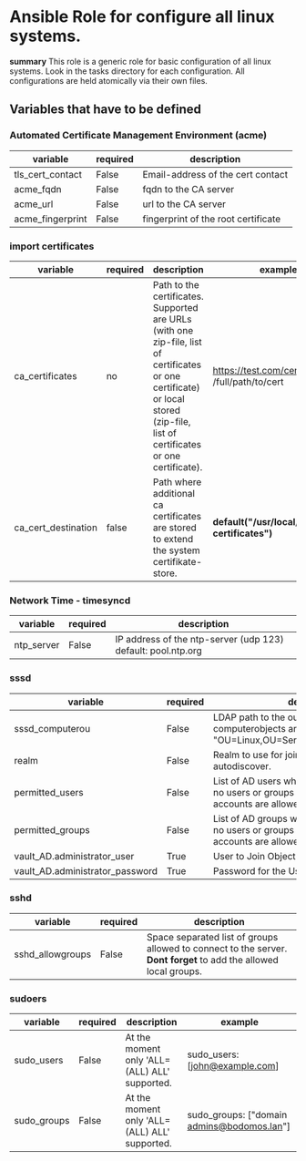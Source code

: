 # Ansible Role for configure all linux systems.

**summary**
This role is a generic role for basic configuration of all linux systems.
Look in the tasks directory for each configuration.
All configurations are held atomically via their own files. 

## Variables that have to be defined

### Automated Certificate Management Environment (acme)
| variable | required | description |
| -------- | ---------| ----------- |
| tls_cert_contact | False | Email-address of the cert contact |
| acme_fqdn | False | fqdn to the CA server |
| acme_url | False | url to the CA server |
| acme_fingerprint | False | fingerprint of the root certificate |

### import certificates
| variable | required | description | example |
| -------- | ---------| ----------- | ------- |
| ca_certificates | no | Path to the certificates. Supported are URLs (with one zip-file, list of certificates or one certificate) or local stored (zip-file, list of certificates or one certificate). | https://test.com/cert.zip or /full/path/to/cert |
| ca_cert_destination | false | Path where additional ca certificates are stored to extend the system certifikate-store. | **default("/usr/local/share/ca-certificates")** |


### Network Time - timesyncd
| variable | required | description |
| -------- | ---------| ----------- |
| ntp_server | False | IP address of the ntp-server (udp 123) default: pool.ntp.org |

### sssd
| variable | required | description | example |
| -------- | ---------| ----------- | ------- |
| sssd_computerou | False | LDAP path to the ou where the computerobjects are stored. E.G:  "OU=Linux,OU=Server,DC=Example,DC=com" | |
| realm | False | Realm to use for join. If none provided, try to autodiscover. | |
| permitted_users | False | List of AD users who are allowed to log in. If no users or groups are defined, **all** AD accounts are allowed to login. | permitted_users: [john@example.com] |
| permitted_groups | False | List of AD groups who are allowed to log in. If no users or groups are defined, **all** AD accounts are allowed to login. | permitted_groups: [ adm, "domain admins@bodomos.lan"] |
| vault_AD.administrator_user | True | User to Join Object ||
| vault_AD.administrator_password | True | Password for the User ||

### sshd
| variable | required | description |
| -------- | ---------| ----------- |
| sshd_allowgroups | False | Space separated list of groups allowed to connect to the server. **Dont forget** to add the allowed local groups.|

### sudoers
| variable | required | description | example |
| -------- | ---------| ----------- | ------- |
| sudo_users | False | At the moment only 'ALL=(ALL) ALL' supported. | sudo_users: [john@example.com] |
| sudo_groups | False | At the moment only 'ALL=(ALL) ALL' supported. | sudo_groups: ["domain admins@bodomos.lan"] |
